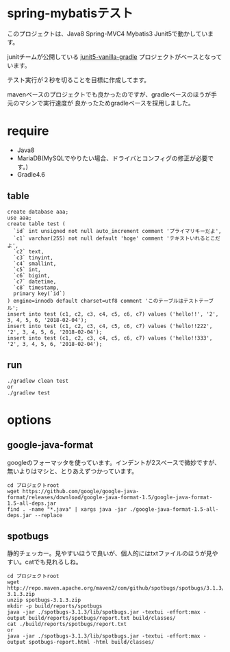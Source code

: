 # spring-mybatisテスト

このプロジェクトは、Java8 Spring-MVC4 Mybatis3 Junit5で動かしています。

junitチームが公開している [junit5-vanilla-gradle](https://github.com/junit-team/junit5-samples/tree/master/junit5-vanilla-gradle) プロジェクトがベースとなっています。

テスト実行が２秒を切ることを目標に作成してます。

mavenベースのプロジェクトでも良かったのですが、gradleベースのほうが手元のマシンで実行速度が
良かったためgradleベースを採用しました。

# require

- Java8
- MariaDB(MySQLでやりたい場合、ドライバとコンフィグの修正が必要です。)
- Gradle4.6

## table

```
create database aaa;
use aaa;
create table test (
  `id` int unsigned not null auto_increment comment 'プライマリキーだよ',
  `c1` varchar(255) not null default 'hoge' comment 'テキストいれるとこだよ',
  `c2` text,
  `c3` tinyint,
  `c4` smallint,
  `c5` int,
  `c6` bigint,
  `c7` datetime,
  `c8` timestamp,
  primary key(`id`)
) engine=innodb default charset=utf8 comment 'このテーブルはテストテーブル';
insert into test (c1, c2, c3, c4, c5, c6, c7) values ('hello!!', '2', 3, 4, 5, 6, '2018-02-04');
insert into test (c1, c2, c3, c4, c5, c6, c7) values ('hello!!222', '2', 3, 4, 5, 6, '2018-02-04');
insert into test (c1, c2, c3, c4, c5, c6, c7) values ('hello!!333', '2', 3, 4, 5, 6, '2018-02-04');
```

## run

```
./gradlew clean test
or
./gradlew test
```

# options

## google-java-format

googleのフォーマッタを使っています。インデントが2スペースで微妙ですが、無いよりはマシと、とりあえずつかっています。

```
cd プロジェクトroot
wget https://github.com/google/google-java-format/releases/download/google-java-format-1.5/google-java-format-1.5-all-deps.jar
find . -name "*.java" | xargs java -jar ./google-java-format-1.5-all-deps.jar --replace
```

## spotbugs

静的チェッカー。見やすいほうで良いが、個人的にはtxtファイルのほうが見やすい。catでも見れるしね。

```
cd プロジェクトroot
wget http://repo.maven.apache.org/maven2/com/github/spotbugs/spotbugs/3.1.3/spotbugs-3.1.3.zip
unzip spotbugs-3.1.3.zip
mkdir -p build/reports/spotbugs
java -jar ./spotbugs-3.1.3/lib/spotbugs.jar -textui -effort:max -output build/reports/spotbugs/report.txt build/classes/
cat ./build/reports/spotbugs/report.txt 
or
java -jar ./spotbugs-3.1.3/lib/spotbugs.jar -textui -effort:max -output spotbugs-report.html -html build/classes/
```
